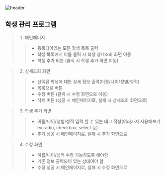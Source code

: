 ![header](https://capsule-render.vercel.app/api?type=wave&color=auto&height=300&section=header&text=토이프로젝트&fontSize=90)

## 학생 관리 프로그램

> 1) 메인페이지 
>>	- 등록되어있는 모든 학생 목록 출력
>>	- 학생 목록에서 이름 클릭 시 학생 상세조회 화면 이동
>>	- 학생 추가 버튼 (클릭 시 학생 추가 화면 이동)    

> 2) 상세조회 화면
>>	- 선택된 학생에 대한 상세 정보 출력(이름/나이/성별/성적)
>>	- 목록으로 버튼
>>	- 수정 버튼 (클릭 시 수정 화면으로 이동)
>>	- 삭제 버튼 (성공 시 메인페이지로, 실패 시 상세조회 화면으로)

> 3) 학생 추가 화면
>>	- 이름/나이/성별/성적 입력 할 수 있는 태그 작성(여러가지 사용해보기 ex.radio, checkbox, select 등)
>>	- 추가 성공 시 메인페이지로, 실패 시 추가 화면으로 

> 4) 수정 화면 
>>	- 이름/나이/성적 수정 가능하도록 해야함
>>	- 기존 정보 출력되어 있는 상태여야 함
>>	- 수정 성공 시 메인페이지로, 실패 시 수정 화면으로
